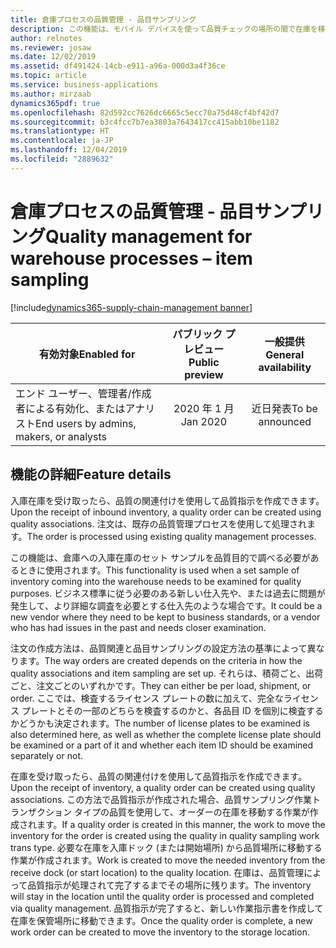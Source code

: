 ```yaml
---
title: 倉庫プロセスの品質管理 - 品目サンプリング
description: この機能は、モバイル デバイスを使って品質チェックの場所の間で在庫を移動する作業指示書を作成する機能を導入することによって、既存の品質指示機能を拡張します。
author: relnotes
ms.reviewer: josaw
ms.date: 12/02/2019
ms.assetid: df491424-14cb-e911-a96a-000d3a4f36ce
ms.topic: article
ms.service: business-applications
ms.author: mirzaab
dynamics365pdf: true
ms.openlocfilehash: 82d592cc7626dc6665c5ecc70a75d48cf4bf42d7
ms.sourcegitcommit: b3c4fcc7b7ea3803a7643417cc415abb10be1182
ms.translationtype: HT
ms.contentlocale: ja-JP
ms.lasthandoff: 12/04/2019
ms.locfileid: "2889632"
---
```

# <a name="quality-management-for-warehouse-processes--item-sampling"></a><span data-ttu-id="9b19c-103">倉庫プロセスの品質管理 - 品目サンプリング</span><span class="sxs-lookup"><span data-stu-id="9b19c-103">Quality management for warehouse processes – item sampling</span></span>
[!include[dynamics365-supply-chain-management banner](../includes/dynamics365-supply-chain-management.md)]

| <span data-ttu-id="9b19c-104">有効対象</span><span class="sxs-lookup"><span data-stu-id="9b19c-104">Enabled for</span></span>    |  <span data-ttu-id="9b19c-105">パブリック プレビュー</span><span class="sxs-lookup"><span data-stu-id="9b19c-105">Public preview</span></span> | <span data-ttu-id="9b19c-106">一般提供</span><span class="sxs-lookup"><span data-stu-id="9b19c-106">General availability</span></span> | 
| ---------- | :----------: |:----------: |
|<span data-ttu-id="9b19c-107">エンド ユーザー、管理者/作成者による有効化、またはアナリスト</span><span class="sxs-lookup"><span data-stu-id="9b19c-107">End users by admins, makers, or analysts</span></span>|<span data-ttu-id="9b19c-108">2020 年 1 月</span><span class="sxs-lookup"><span data-stu-id="9b19c-108">Jan 2020</span></span>| <span data-ttu-id="9b19c-109">近日発表</span><span class="sxs-lookup"><span data-stu-id="9b19c-109">To be announced</span></span>|






## <a name="feature-details"></a><span data-ttu-id="9b19c-110">機能の詳細</span><span class="sxs-lookup"><span data-stu-id="9b19c-110">Feature details</span></span>
<!--feature detail start -->
<span data-ttu-id="9b19c-111">入庫在庫を受け取ったら、品質の関連付けを使用して品質指示を作成できます。</span><span class="sxs-lookup"><span data-stu-id="9b19c-111">Upon the receipt of inbound inventory, a quality order can be created using quality associations.</span></span> <span data-ttu-id="9b19c-112">注文は、既存の品質管理プロセスを使用して処理されます。</span><span class="sxs-lookup"><span data-stu-id="9b19c-112">The order is processed using existing quality management processes.</span></span> 

<span data-ttu-id="9b19c-113">この機能は、倉庫への入庫在庫のセット サンプルを品質目的で調べる必要があるときに使用されます。</span><span class="sxs-lookup"><span data-stu-id="9b19c-113">This functionality is used when a set sample of inventory coming into the warehouse needs to be examined for quality purposes.</span></span> <span data-ttu-id="9b19c-114">ビジネス標準に従う必要のある新しい仕入先や、または過去に問題が発生して、より詳細な調査を必要とする仕入先のような場合です。</span><span class="sxs-lookup"><span data-stu-id="9b19c-114">It could be a new vendor where they need to be kept to business standards, or a vendor who has had issues in the past and needs closer examination.</span></span> 

<span data-ttu-id="9b19c-115">注文の作成方法は、品質関連と品目サンプリングの設定方法の基準によって異なります。</span><span class="sxs-lookup"><span data-stu-id="9b19c-115">The way orders are created depends on the criteria in how the quality associations and item sampling are set up.</span></span> <span data-ttu-id="9b19c-116">それらは、積荷ごと、出荷ごと、注文ごとのいずれかです。</span><span class="sxs-lookup"><span data-stu-id="9b19c-116">They can either be per load, shipment, or order.</span></span> <span data-ttu-id="9b19c-117">ここでは、検査するライセンス プレートの数に加えて、完全なライセンス プレートとその一部のどちらを検査するのかと、各品目 ID を個別に検査するかどうかも決定されます。</span><span class="sxs-lookup"><span data-stu-id="9b19c-117">The number of  license plates to be examined is also determined here, as well as whether the complete license plate should be examined or a part of it and whether each item ID should be examined separately or not.</span></span>

<span data-ttu-id="9b19c-118">在庫を受け取ったら、品質の関連付けを使用して品質指示を作成できます。</span><span class="sxs-lookup"><span data-stu-id="9b19c-118">Upon the receipt of inventory, a quality order can be created using quality associations.</span></span> <span data-ttu-id="9b19c-119">この方法で品質指示が作成された場合、品質サンプリング作業トランザクション タイプの品質を使用して、オーダーの在庫を移動する作業が作成されます。</span><span class="sxs-lookup"><span data-stu-id="9b19c-119">If a quality order is created in this manner, the work to move the inventory for the order is created using the quality in quality sampling work trans type.</span></span> <span data-ttu-id="9b19c-120">必要な在庫を入庫ドック (または開始場所) から品質場所に移動する作業が作成されます。</span><span class="sxs-lookup"><span data-stu-id="9b19c-120">Work is created to move the needed inventory from the receive dock (or start location) to the quality location.</span></span> <span data-ttu-id="9b19c-121">在庫は、品質管理によって品質指示が処理されて完了するまでその場所に残ります。</span><span class="sxs-lookup"><span data-stu-id="9b19c-121">The inventory will stay in the location until the quality order is processed and completed via quality management.</span></span> <span data-ttu-id="9b19c-122">品質指示が完了すると、新しい作業指示書を作成して在庫を保管場所に移動できます。</span><span class="sxs-lookup"><span data-stu-id="9b19c-122">Once the quality order is complete, a new work order can be created to move the inventory to the storage location.</span></span>
<!--feature detail end -->









